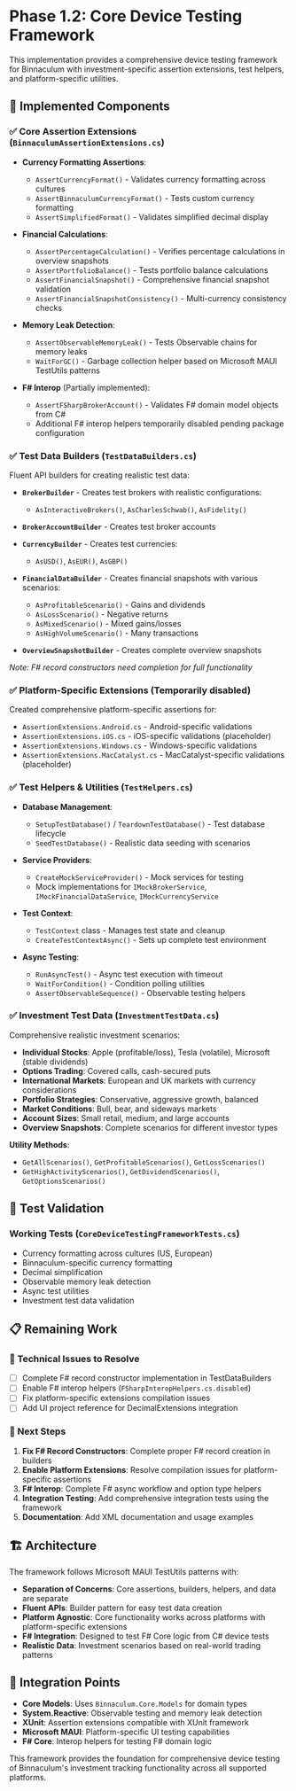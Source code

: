 # Phase 1.2: Core Device Testing Framework

This implementation provides a comprehensive device testing framework for Binnaculum with investment-specific assertion extensions, test helpers, and platform-specific utilities.

## 🎯 Implemented Components

### ✅ Core Assertion Extensions (`BinnaculumAssertionExtensions.cs`)
- **Currency Formatting Assertions**:
  - `AssertCurrencyFormat()` - Validates currency formatting across cultures
  - `AssertBinnaculumCurrencyFormat()` - Tests custom currency formatting 
  - `AssertSimplifiedFormat()` - Validates simplified decimal display
  
- **Financial Calculations**:
  - `AssertPercentageCalculation()` - Verifies percentage calculations in overview snapshots
  - `AssertPortfolioBalance()` - Tests portfolio balance calculations
  - `AssertFinancialSnapshot()` - Comprehensive financial snapshot validation
  - `AssertFinancialSnapshotConsistency()` - Multi-currency consistency checks

- **Memory Leak Detection**:
  - `AssertObservableMemoryLeak()` - Tests Observable chains for memory leaks
  - `WaitForGC()` - Garbage collection helper based on Microsoft MAUI TestUtils patterns

- **F# Interop** (Partially implemented):
  - `AssertFSharpBrokerAccount()` - Validates F# domain model objects from C#
  - Additional F# interop helpers temporarily disabled pending package configuration

### ✅ Test Data Builders (`TestDataBuilders.cs`)
Fluent API builders for creating realistic test data:

- **`BrokerBuilder`** - Creates test brokers with realistic configurations:
  - `AsInteractiveBrokers()`, `AsCharlesSchwab()`, `AsFidelity()`
  
- **`BrokerAccountBuilder`** - Creates test broker accounts

- **`CurrencyBuilder`** - Creates test currencies:
  - `AsUSD()`, `AsEUR()`, `AsGBP()`

- **`FinancialDataBuilder`** - Creates financial snapshots with various scenarios:
  - `AsProfitableScenario()` - Gains and dividends
  - `AsLossScenario()` - Negative returns
  - `AsMixedScenario()` - Mixed gains/losses
  - `AsHighVolumeScenario()` - Many transactions

- **`OverviewSnapshotBuilder`** - Creates complete overview snapshots

*Note: F# record constructors need completion for full functionality*

### ✅ Platform-Specific Extensions (Temporarily disabled)
Created comprehensive platform-specific assertions for:
- `AssertionExtensions.Android.cs` - Android-specific validations
- `AssertionExtensions.iOS.cs` - iOS-specific validations (placeholder)  
- `AssertionExtensions.Windows.cs` - Windows-specific validations
- `AssertionExtensions.MacCatalyst.cs` - MacCatalyst-specific validations (placeholder)

### ✅ Test Helpers & Utilities (`TestHelpers.cs`)
- **Database Management**:
  - `SetupTestDatabase()` / `TeardownTestDatabase()` - Test database lifecycle
  - `SeedTestDatabase()` - Realistic data seeding with scenarios

- **Service Providers**:
  - `CreateMockServiceProvider()` - Mock services for testing
  - Mock implementations for `IMockBrokerService`, `IMockFinancialDataService`, `IMockCurrencyService`

- **Test Context**:
  - `TestContext` class - Manages test state and cleanup
  - `CreateTestContextAsync()` - Sets up complete test environment

- **Async Testing**:
  - `RunAsyncTest()` - Async test execution with timeout
  - `WaitForCondition()` - Condition polling utilities
  - `AssertObservableSequence()` - Observable testing helpers

### ✅ Investment Test Data (`InvestmentTestData.cs`)
Comprehensive realistic investment scenarios:

- **Individual Stocks**: Apple (profitable/loss), Tesla (volatile), Microsoft (stable dividends)
- **Options Trading**: Covered calls, cash-secured puts
- **International Markets**: European and UK markets with currency considerations
- **Portfolio Strategies**: Conservative, aggressive growth, balanced
- **Market Conditions**: Bull, bear, and sideways markets  
- **Account Sizes**: Small retail, medium, and large accounts
- **Overview Snapshots**: Complete scenarios for different investor types

**Utility Methods**:
- `GetAllScenarios()`, `GetProfitableScenarios()`, `GetLossScenarios()`
- `GetHighActivityScenarios()`, `GetDividendScenarios()`, `GetOptionsScenarios()`

## 🧪 Test Validation

### Working Tests (`CoreDeviceTestingFrameworkTests.cs`)
- Currency formatting across cultures (US, European)
- Binnaculum-specific currency formatting
- Decimal simplification
- Observable memory leak detection
- Async test utilities
- Investment test data validation

## 📋 Remaining Work

### 🔧 Technical Issues to Resolve
- [ ] Complete F# record constructor implementation in TestDataBuilders
- [ ] Enable F# interop helpers (`FSharpInteropHelpers.cs.disabled`)
- [ ] Fix platform-specific extensions compilation issues
- [ ] Add UI project reference for DecimalExtensions integration

### 🎯 Next Steps
1. **Fix F# Record Constructors**: Complete proper F# record creation in builders
2. **Enable Platform Extensions**: Resolve compilation issues for platform-specific assertions  
3. **F# Interop**: Complete F# async workflow and option type helpers
4. **Integration Testing**: Add comprehensive integration tests using the framework
5. **Documentation**: Add XML documentation and usage examples

## 🏗️ Architecture

The framework follows Microsoft MAUI TestUtils patterns with:
- **Separation of Concerns**: Core assertions, builders, helpers, and data are separate
- **Fluent APIs**: Builder pattern for easy test data creation
- **Platform Agnostic**: Core functionality works across platforms with platform-specific extensions
- **F# Integration**: Designed to test F# Core logic from C# device tests
- **Realistic Data**: Investment scenarios based on real-world trading patterns

## 🔗 Integration Points

- **Core Models**: Uses `Binnaculum.Core.Models` for domain types
- **System.Reactive**: Observable testing and memory leak detection  
- **XUnit**: Assertion extensions compatible with XUnit framework
- **Microsoft MAUI**: Platform-specific UI testing capabilities
- **F# Core**: Interop helpers for testing F# domain logic

This framework provides the foundation for comprehensive device testing of Binnaculum's investment tracking functionality across all supported platforms.